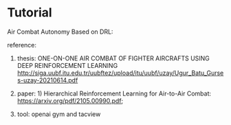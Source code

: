# Tutorial

Air Combat Autonomy Based on DRL:

reference:

1. thesis: ONE-ON-ONE AIR COMBAT OF FIGHTER AIRCRAFTS USING DEEP
REINFORCEMENT LEARNING http://siga.uubf.itu.edu.tr/uubftez/upload/itu/uubf/uzay/Ugur_Batu_Gurses-uzay-20210614.pdf

2. paper: 1) Hierarchical Reinforcement Learning for Air-to-Air
Combat: https://arxiv.org/pdf/2105.00990.pdf; 

3. tool: openai gym and tacview
